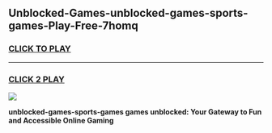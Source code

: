 
## Unblocked-Games-unblocked-games-sports-games-Play-Free-7homq
<h3>
<a href="https://premium76.site?title=unblocked-games-sports-games&ref=09A">CLICK TO PLAY</a></h3>
<hr>

<h3>
<a href="https://premium76.site?title=unblocked-games-sports-games&ref=09A">CLICK 2 PLAY</a>
  
</h3>

<a href="https://premium76.site?title=unblocked-games-sports-games&ref=09A"><img src="https://clearcache.store/games.png"></a>


**unblocked-games-sports-games games unblocked: Your Gateway to Fun and Accessible Online Gaming**
